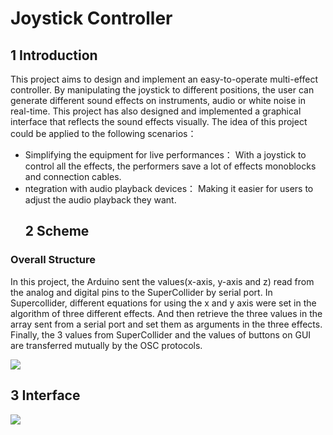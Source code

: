 <h1>Joystick Controller</h1>
<h2>1 Introduction</h2>
<p>This project aims to design and implement an easy-to-operate multi-effect controller. By manipulating the joystick to different positions, the user can generate different sound effects on instruments, audio or white noise in real-time. This project has also designed and implemented a graphical interface that reflects the sound effects visually. The idea of this project could be applied to the following scenarios：</p>
<ul>
  <li>Simplifying the equipment for live performances： With a joystick to control all the effects, the performers save a lot of effects monoblocks and connection cables.</li>
  <li>ntegration with audio playback devices： Making it easier for users to adjust the audio playback they want.</li>
<h2>2 Scheme</h2>
</ul>
<h3>Overall Structure</h3>
<p>In this project, the Arduino sent the values(x-axis, y-axis and z) read from the analog and digital pins to the SuperCollider by serial port. In Supercollider, different equations for using the x and y axis were set in the algorithm of three different effects. And then retrieve the three values in the array sent from a serial port and set them as arguments in the three effects. Finally, the 3 values from SuperCollider and the values of buttons on GUI are transferred mutually by the OSC protocols.</p>
<img src=https://github.com/polimi-cmls-23/group12-hw-ID-0.5-Musician/assets/118919012/d8800112-b6bf-4775-869a-71ea7ae12b32>
<h2>3 Interface</h2>
<img src=https://github.com/polimi-cmls-23/group12-hw-ID-0.5-Musician/assets/118919012/be3e76fe-13db-47f2-a238-75089d28637b>
